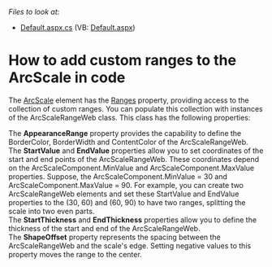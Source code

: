 <!-- default file list -->
*Files to look at*:

* [Default.aspx.cs](./CS/WebSite/Default.aspx.cs) (VB: [Default.aspx](./VB/WebSite/Default.aspx))
<!-- default file list end -->
# How to add custom ranges to the ArcScale in code


<p>The <a href="http://documentation.devexpress.com/#WindowsForms/clsDevExpressXtraGaugesCoreModelArcScaletopic">ArcScale</a> element has the <a href="http://documentation.devexpress.com/#WindowsForms/DevExpressXtraGaugesCoreModelArcScale_Rangestopic">Ranges</a> property, providing access to the collection of custom ranges. You can populate this collection with instances of the ArcScaleRangeWeb class. This class has the following properties:</p><p>The <strong>AppearanceRange</strong> property provides the capability to define the BorderColor, BorderWidth and ContentColor of the ArcScaleRangeWeb.<br />
The <strong>StartValue</strong> and <strong>EndValue</strong> properties allow you to set coordinates of the start and end points of the ArcScaleRangeWeb. These coordinates depend on the ArcScaleComponent.MinValue and ArcScaleComponent.MaxValue properties. Suppose, the ArcScaleComponent.MinValue = 30 and ArcScaleComponent.MaxValue = 90. For example, you can create two ArcScaleRangeWeb elements and set these StartValue and EndValue properties to the (30, 60) and (60, 90) to have two ranges, splitting the scale into two even parts.<br />
The <strong>StartThickness</strong> and <strong>EndThickness</strong> properties allow you to define the thickness of the start and end of the ArcScaleRangeWeb.<br />
The <strong>ShapeOffset</strong> property represents the spacing between the ArcScaleRangeWeb and the scale's edge. Setting negative values to this property moves the range to the center.</p>

<br/>


